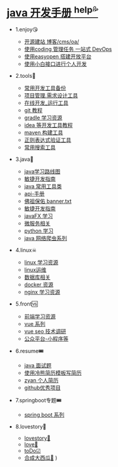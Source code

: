 # [java 开发手册 <sup>help💦</sup>](README.md)
* 1.enjoy😘 
   * [ 开源建站 博客/cms/oa/](books/1.enjoy/1.1site.md)
   * [ 使用coding 管理任务 一站式 DevOps](books/1.enjoy/2.coding.md)
   * [ 使用easyopen 搭建开放平台](books/1.enjoy/easyopen.md)
   * [ 使用小白接口进行个人开发](books/1.enjoy/noob.md)
* 2.tools🔧 
   * [ 常用开发工具备份](books/2.tools/1.tools.md)
   * [ 项目管理.需求设计工具](books/2.tools/2.manage.md)
   * [在线开发_运行工具](books/2.tools/dev_online.md)
   * [ git 教程](books/2.tools/git_init.md)
   * [ gradle 学习资源](books/2.tools/gradle.md)
   * [ idea 等开发工具教程](books/2.tools/idea.md)
   * [ maven 构建工具](books/2.tools/maven.md)
   * [正则表达式验证工具](books/2.tools/regx.md)
   * [常用搜索工具](books/2.tools/search_tools.md)
* 3.java💖 
   * [ java学习路线图](books/3.java/1.route.md)
   * [ 敏捷开发指南](books/3.java/2.devops.md)
   * [ java 常用工具类](books/3.java/3.tool.md)
   * [api-手册](books/3.java/api_reference.md)
   * [ 佛祖保佑 banner.txt](books/3.java/banner.md)
   * [ 敏捷开发指南](books/3.java/dev_ops.md)
   * [javaFX  学习](books/3.java/java_gui.md)
   * [ 微服务相关](books/3.java/micro_server.md)
   * [ python 学习](books/3.java/python.md)
   * [ java 网络爬虫系列](books/3.java/spider.md)
* 4.linux☠ 
   * [ linux 学习资源](books/4.linux/1.linux.md)
   * [ linux运维](books/4.linux/2.maintain.md)
   * [ 数据库相关](books/4.linux/database.md)
   * [ docker 资源](books/4.linux/docker.md)
   * [ nginx 学习资源](books/4.linux/nginx.md)
* 5.front🆚 
   * [前端学习资源](books/5.front/front_learn.md)
   * [vue 系列](books/5.front/vue_learn.md)
   * [ vue seo 技术调研](books/5.front/vue_seo.md)
   * [公众平台-小程序等](books/5.front/weixin.md)
* 6.resume🎟
   * [ java 面试题](books/resume/interview.md)
   * [ 使用冷熊简历模板写简历](books/resume/resume-template.md)
   * [ zyan 个人简历](books/resume/resume.md)
   * [github优秀项目](books/resume/github.md)
* 7.springboot专题🎟
  * [ spring boot 系列](books/springboot/2.spring.md)
  
  [^_^]: # (//这是注释
* 8.lovestory🌹
   * <a href="lovestory.html" target="_blank">lovestory💜</a>
   * <a href="love.html" target="_blank">love💛</a>
   * <a href="toDoList.html" target="_blank">toDo☑</a>
   * <a href="games/game.html" target="_blank">合成大西瓜🍉</a>
   )
   
  